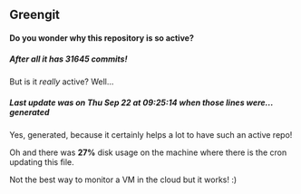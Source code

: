 ## Greengit

#### Do you wonder why this repository is so active?

##### After all it has 31645 commits!

But is it *really* active? Well...

##### Last update was on Thu Sep 22 at 09:25:14 when those lines were... generated

Yes, generated, because it certainly helps a lot to have such an active repo!

Oh and there was **27%** disk usage on the machine
where there is the cron updating this file.

Not the best way to monitor a VM in the cloud but it works! :)
